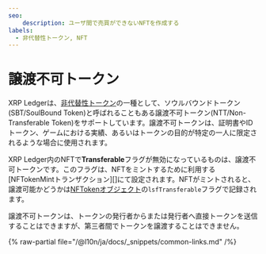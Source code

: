 ```yaml
---
seo:
    description: ユーザ間で売買ができないNFTを作成する
labels:
  - 非代替性トークン, NFT
---
```

# 譲渡不可トークン

XRP Ledgerは、[非代替性トークン](./index.md)の一種として、ソウルバウンドトークン(SBT/SoulBound Token)と呼ばれることもある譲渡不可トークン(NTT/Non-Transferable Token)をサポートしています。譲渡不可トークンは、証明書やIDトークン、ゲームにおける実績、あるいはトークンの目的が特定の一人に限定されるような場合に使用されます。

XRP Ledger内のNFTで**Transferable**フラグが無効になっているものは、譲渡不可トークンです。このフラグは、NFTをミントするために利用する[NFTokenMintトランザクション][]にて設定されます。NFTがミントされると、譲渡可能かどうかは[NFTokenオブジェクト](/ja/docs/references/protocol/data-types/nftoken/)の`lsfTransferable`フラグで記録されます。

譲渡不可トークンは、トークンの発行者からまたは発行者へ直接トークンを送信することはできますが、第三者間でトークンを譲渡することはできません。

{% raw-partial file="/@l10n/ja/docs/_snippets/common-links.md" /%}
